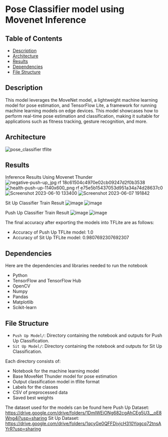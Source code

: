 # Pose Classifier model using Movenet Inference

## Table of Contents
- [Description](#description)
- [Architecture](#architecture)
- [Results](#results)
- [Dependencies](#dependencies)
- [File Structure](#file-structure)

## Description
This model leverages the MoveNet model, a lightweight machine learning model for pose estimation, and TensorFlow Lite, a framework for running machine learning models on edge devices. This model showcases how to perform real-time pose estimation and classification, making it suitable for applications such as fitness tracking, gesture recognition, and more. 

## Architecture
![pose_classifier tflite](https://github.com/pdshi/activity-recognition-model/assets/85791158/979760dd-8912-4d55-8272-55ffe4aaeb32)

## Results
Inference Results Using Movenet Thunder
![negative-push-up_jpg rf 18c61504c4970e02cb09247d2f0b3538](https://github.com/pdshi/activity-recognition-model/assets/85791158/47f3ea96-285a-4418-9f35-a0191d01aeb9)
![health-push-up-1140x600_png rf e75e5b15437053d951a34a74d28637c0](https://github.com/pdshi/activity-recognition-model/assets/85791158/3efa6e56-f324-4cef-a157-e083e12cc39d)
![Screenshot 2023-06-10 133400](https://github.com/pdshi/activity-recognition-model/assets/85791158/730f87fc-3c66-4f0d-83b0-519ac8c31126)
![Screenshot 2023-06-07 191842](https://github.com/pdshi/activity-recognition-model/assets/85791158/a1c297bd-42a6-4239-9cdc-8e2edaa76665)

Sit Up Classifier Train Result 
![image](https://github.com/pdshi/activity-recognition-model/assets/85791158/51655d58-e985-46d9-a679-0a69907b4f51)
![image](https://github.com/pdshi/activity-recognition-model/assets/85791158/6405f098-3dfa-4406-aafa-87e494f219a9)

Push Up Classifier Train Result
![image](https://github.com/pdshi/activity-recognition-model/assets/85791158/b0a6792c-a12b-40cd-a87e-078136867209)
![image](https://github.com/pdshi/activity-recognition-model/assets/85791158/7e537d9b-31e9-4e5e-a120-5bf07fd72b74)

The final accuracy after exporting the models into TFLite are as follows:
- Accuracy of Push Up TFLite model: 1.0
- Accuracy of Sit Up TFLite model: 0.9807692307692307

## Dependencies
Here are the dependencies and libraries needed to run the notebook
- Python
- TensorFlow and TensorFlow Hub
- OpenCV
- Numpy
- Pandas
- Matplotlib
- Scikit-learn

## File Structure
- `Push Up Model/`: Directory containing the notebook and outputs for Push Up Classification.
- `Sit Up Model/`: Directory containing the notebook and outputs for Sit Up Classification.

Each directory consists of:
- Notebook for the machine learning model
- Base MoveNet Thunder model for pose estimation
- Output classification model in tflite format
- Labels for the classes
- CSV of preprocessed data
- Saved best weights

The dataset used for the models can be found here
Push Up Dataset: https://drive.google.com/drive/folders/1DmlWEiONg682cgAhCEg5U3__oE8Wng4i?usp=sharing
Sit Up Dataset: https://drive.google.com/drive/folders/1qcyGe0QFFDivjcH310Yqgcq72tnsAYrR?usp=sharing

